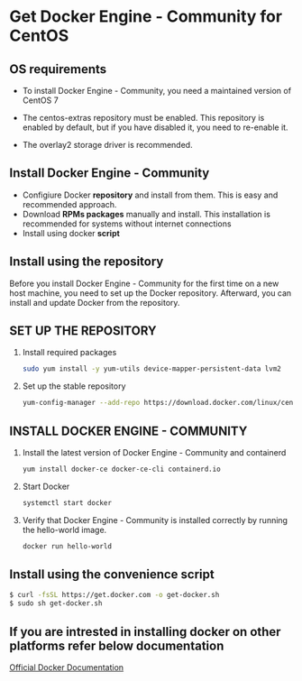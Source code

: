 # Get Docker Engine - Community for CentOS

## OS requirements

- To install Docker Engine - Community, you need a maintained version of CentOS 7

- The centos-extras repository must be enabled. This repository is enabled by default, but if you have disabled it, you need to re-enable it.

- The overlay2 storage driver is recommended.

## Install Docker Engine - Community

- Configiure Docker **repository** and install from them. This is easy and recommended approach.
- Download **RPMs packages** manually and install. This installation is recommended for systems without internet connections
- Install using docker **script**

## Install using the repository

Before you install Docker Engine - Community for the first time on a new host machine, you need to set up the Docker repository. Afterward, you can install and update Docker from the repository.

## SET UP THE REPOSITORY

1. Install required packages

    ```sh
    sudo yum install -y yum-utils device-mapper-persistent-data lvm2
    ```
2. Set up the stable repository

    ```sh
    yum-config-manager --add-repo https://download.docker.com/linux/centos/docker-ce.repo
    ```

## INSTALL DOCKER ENGINE - COMMUNITY

1. Install the latest version of Docker Engine - Community and containerd

    ```sh
    yum install docker-ce docker-ce-cli containerd.io
    ```

2. Start Docker
    ```sh
    systemctl start docker
    ```

3. Verify that Docker Engine - Community is installed correctly by running the hello-world image.
    ```sh
    docker run hello-world
    ```

## Install using the convenience script

```sh
$ curl -fsSL https://get.docker.com -o get-docker.sh
$ sudo sh get-docker.sh
```

## If you are intrested in installing docker on other platforms refer below documentation

[Official Docker Documentation](https://docs.docker.com/engine/install/)